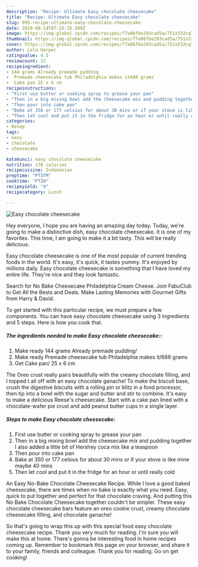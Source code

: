 ```yaml
---
description: "Recipe: Ultimate Easy chocolate cheesecake"
title: "Recipe: Ultimate Easy chocolate cheesecake"
slug: 995-recipe-ultimate-easy-chocolate-cheesecake
date: 2019-08-14T07:23:15.509Z
image: https://img-global.cpcdn.com/recipes/f7a06fbe293cad5a/751x532cq70/easy-chocolate-cheesecake-recipe-main-photo.jpg
thumbnail: https://img-global.cpcdn.com/recipes/f7a06fbe293cad5a/751x532cq70/easy-chocolate-cheesecake-recipe-main-photo.jpg
cover: https://img-global.cpcdn.com/recipes/f7a06fbe293cad5a/751x532cq70/easy-chocolate-cheesecake-recipe-main-photo.jpg
author: Lola Harper
ratingvalue: 4.5
reviewcount: 12
recipeingredient:
- 144 grams Already premade pudding
-  Premade cheesecake tub Philadelphia makes it688 grams
-  Cake pan 25 x 6 cm
recipeinstructions:
- "First use butter or cooking spray to grease your pan"
- "Then in a big mixing bowl add the cheesecake mix and pudding together I also added a little bit of Hershey coca mix like a teaspoon"
- "Then pour into cake pan"
- "Bake at 350 or 177 celsius for about 30 mins or if your stove is like mine maybe 40 mins"
- "Then let cool and put it in the fridge for an hour or until really cold"
categories:
- Resep
tags:
- easy
- chocolate
- cheesecake

katakunci: easy chocolate cheesecake
nutrition: 178 calories
recipecuisine: Indonesian
preptime: "PT37M"
cooktime: "PT2H"
recipeyield: "4"
recipecategory: Lunch

---
```



![Easy chocolate cheesecake](https://img-global.cpcdn.com/recipes/f7a06fbe293cad5a/751x532cq70/easy-chocolate-cheesecake-recipe-main-photo.jpg)

Hey everyone, I hope you are having an amazing day today. Today, we're going to make a distinctive dish, easy chocolate cheesecake. It is one of my favorites. This time, I am going to make it a bit tasty. This will be really delicious.

Easy chocolate cheesecake is one of the most popular of current trending foods in the world. It's easy, it's quick, it tastes yummy. It's enjoyed by millions daily. Easy chocolate cheesecake is something that I have loved my entire life. They're nice and they look fantastic.

Search for No Bake Cheesecake Philadelphia Cream Cheese. Join FabuClub to Get All the Bests and Deals. Make Lasting Memories with Gourmet Gifts from Harry &amp; David.


To get started with this particular recipe, we must prepare a few components. You can have easy chocolate cheesecake using 3 ingredients and 5 steps. Here is how you cook that.

##### The ingredients needed to make Easy chocolate cheesecake::

1. Make ready 144 grams Already premade pudding/
1. Make ready  Premade cheesecake tub Philadelphia makes it/688 grams
1. Get  Cake pan/ 25 x 6 cm


The Oreo crust really pairs beautifully with the creamy chocolate filling, and I topped t all off with an easy chocolate ganache! To make the biscuit base, crush the digestive biscuits with a rolling pin or blitz in a food processor, then tip into a bowl with the sugar and butter and stir to combine. It&#39;s easy to make a delicious Reese&#39;s cheesecake. Start with a cake pan lined with a chocolate-wafer pie crust and add peanut butter cups in a single layer. 

##### Steps to make Easy chocolate cheesecake:

1. First use butter or cooking spray to grease your pan
1. Then in a big mixing bowl add the cheesecake mix and pudding together I also added a little bit of Hershey coca mix like a teaspoon
1. Then pour into cake pan
1. Bake at 350 or 177 celsius for about 30 mins or if your stove is like mine maybe 40 mins
1. Then let cool and put it in the fridge for an hour or until really cold


An Easy No-Bake Chocolate Cheesecake Recipe. While I love a good baked cheesecake, there are times when no bake is exactly what you need. Easy, quick to put together and perfect for that chocolate craving. And putting this No Bake Chocolate Cheesecake together couldn&#39;t be simpler. These easy chocolate cheesecake bars feature an oreo cookie crust, creamy chocolate cheesecake filling, and chocolate ganache! 

So that's going to wrap this up with this special food easy chocolate cheesecake recipe. Thank you very much for reading. I'm sure you will make this at home. There's gonna be interesting food in home recipes coming up. Remember to bookmark this page on your browser, and share it to your family, friends and colleague. Thank you for reading. Go on get cooking!
